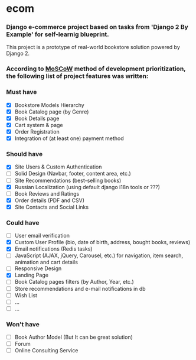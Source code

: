 # ecom
### Django e-commerce project based on tasks from 'Django 2 By Example' for self-learnig blueprint.

This project is a prototype of real-world bookstore solution powered by Django 2.

### According to [MoSCoW](https://en.wikipedia.org/wiki/MoSCoW_method) method of development prioritization, the following list of project features was written:

### Must have
- [x] Bookstore Models Hierarchy
- [x] Book Catalog page (by Genre)
- [x] Book Details page
- [x] Cart system & page
- [x] Order Registration 
- [x] Integration of (at least one) payment method 

### Should have
- [x] Site Users & Custom Authentication
- [ ] Solid Design (Navbar, footer, content area, etc.)
- [ ] Site Recommendations (best-selling books)
- [x] Russian Localization (using default django i18n tools or ???)
- [ ] Book Reviews and Ratings 
- [x] Order details (PDF and CSV)
- [x] Site Contacts and Social Links

### Could have
- [ ] User email verification 
- [x] Custom User Profile (bio, date of birth, address, bought books, reviews)
- [x] Email notifications (Redis tasks)
- [ ] JavaScript (AJAX, jQuery, Carousel, etc.) for navigation, item search, animation and cart details
- [ ] Responsive Design
- [x] Landing Page
- [ ] Book Catalog pages filters (by Author, Year, etc.)
- [ ] Store recommendations and e-mail notifications in db
- [ ] Wish List
- [ ] ...
- [ ] ...

### Won't have
- [ ] Book Author Model (But It can be great solution)
- [ ] Forum
- [ ] Online Consulting Service

